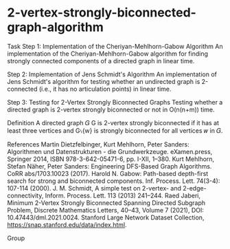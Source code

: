 # 2-vertex-strongly-biconnected-graph-algorithm

Task
Step 1: Implementation of the Cheriyan-Mehlhorn-Gabow Algorithm
An implementation of the Cheriyan-Mehlhorn-Gabow algorithm for finding strongly connected components of a directed graph in linear time.

Step 2: Implementation of Jens Schmidt's Algorithm
An implementation of Jens Schmidt's algorithm for testing whether an undirected graph is 2-connected (i.e., it has no articulation points) in linear time.

Step 3: Testing for 2-Vertex Strongly Biconnected Graphs
Testing whether a directed graph is 2-vertex strongly biconnected or not in O(n(n+m)) time.

Definition
A directed graph 𝐺
G is 2-vertex strongly biconnected if it has at least three vertices and 
G∖{w} is strongly biconnected for all vertices 𝑤 in 𝐺.

References
Martin Dietzfelbinger, Kurt Mehlhorn, Peter Sanders: Algorithmen und Datenstrukturen - die Grundwerkzeuge. eXamen.press, Springer 2014, ISBN 978-3-642-05471-6, pp. I-XII, 1–380.
Kurt Mehlhorn, Stefan Näher, Peter Sanders: Engineering DFS-Based Graph Algorithms. CoRR abs/1703.10023 (2017).
Harold N. Gabow: Path-based depth-first search for strong and biconnected components. Inf. Process. Lett. 74(3-4): 107-114 (2000).
J. M. Schmidt, A simple test on 2-vertex- and 2-edge-connectivity, Inform. Process. Lett. 113 (2013) 241–244.
Raed Jaberi, Minimum 2-Vertex Strongly Biconnected Spanning Directed Subgraph Problem, Discrete Mathematics Letters, 40–43, Volume 7 (2021), DOI: 10.47443/dml.2021.0024.
Stanford Large Network Dataset Collection, https://snap.stanford.edu/data/index.html.

Group
